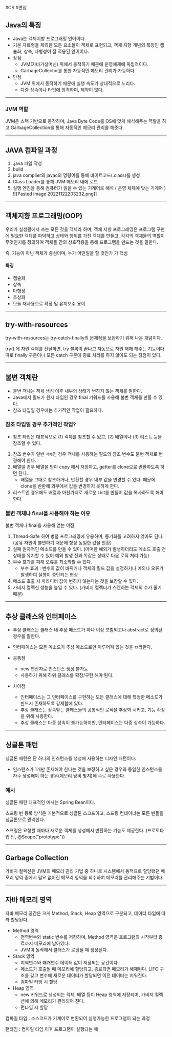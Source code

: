 #CS #면접 
## Java의 특징

- Java는 객체지향 프로그래밍 언어이다.
- 기본 자료형을 제외한 모든 요소들이 객체로 표현되고, 객체 지향 개념의 특징인 캡슐화, 상속, 다형성이 잘 적용된 언어이다.
- 장점
	- JVM(자바가상머신) 위에서 동작하기 때문에 운영체제에 독립적이다.
	- GarbageCollector를 통한 자동적인 메모리 관리가 가능하다.
- 단점
	- JVM 위에서 동작하기 때문에 실행 속도가 상대적으로 느리다.
	- 다중 상속이나 타입에 엄격하며, 제약이 많다.


---
### JVM 역할

JVM은 스택 기반으로 동작하며, Java Byte Code를 OS에 맞게 해석해주는 역할을 하고 GarbageCollection을 통해 자동적인 메모리 관리를 해준다.


---
## JAVA 컴파일 과정

1. .java 파일 작성
2. build
3. java complier의 javac의 명령어를 통해 바이트코드(.class)를 생성
4. Class Loader를 통해 JVM 메모리 내에 로드
5. 실행 엔진을 통해 컴퓨터가 읽을 수 있는 기계어로 해석 ( 운영 체제에 맞는 기계어 )
![[Pasted image 20221122203232.png]]


---
## 객체지향 프로그래밍(OOP)

우리가 실생활에서 쓰는 모든 것을 객체라 하며, 객체 지향 프로그래밍은 프로그램 구현에 필요한 객체를 파악하고 상태와 행위를 가진 객체를 만들고, 각각의 객체들의 역할이 무엇인지를 정의하여 객체들 간의 상호작용을 통해 프로그램을 만드는 것을 말한다.

즉, 기능이 아닌 객체가 중심이며, 누가 어떤일을 할 것인가 가 핵심

#### 특징

- 캡슐화
- 상속
- 다형성
- 추상화
- 모듈 재사용으로 확장 및 유지보수 용이


---
## try-with-resources

try-with-resources는 try-catch-finally의 문제점을 보완하기 위해 나온 개념이다.

try() 에 자원 객체를 전달하면, try 블록이 끝나고 자동으로 자원 해제 해주는 기능이다.
따로 finally 구문이나 모든 catch 구문에 종료 처리를 하지 않아도 되는 장점이 있다.

---
## 불변 객체란

- 불변 객체는 객체 생성 이후 내부의 상태가 변하지 않는 객체를 말한다.
- Java에서 필드가 원시 타입인 경우 final 키워드를 사용해 불변 객체를 만들 수 있다.
- 참조 타입일 경우에는 추가적인 작업이 필요하다.

### 참조 타입일 경우 추가적인 작업?

- 참조 타입은 대표적으로 (1) 객체를 참조할 수 있고, (2) 배열이나 (3) 리스트 등을 참조할 수 있다.

1. 참조 변수가 일반 `객체`인 경우 객체를 사용하는 필드의 참조 변수도 불변 객체로 변경해야 한다.
2. 배열일 경우 배열을 받아 copy 해서 저장하고, getter를 clone으로 반환하도록 하면 된다.
	- 배열을 그대로 참조하거나, 반환할 경우 내부 값을 변경할 수 있다. 때문에 clone을 반환해 외부에서 값을 변경하지 못하게 한다.
3. 리스트인 경우에도 배열과 마찬가지로 새로운 List를 만들어 값을 복사하도록 해야 한다.

### 불변 객체나 final을 사용해야 하는 이유

불변 객체나 final을 사용해 얻는 이점

1. Thread-Safe 하여 병렬 프로그래밍에 유용하며, 동기화를 고려하지 않아도 된다. (공유 자원이 불변하기 때문에 항상 동일한 값을 반환)
2. 실패 원자적인 메소드를 만들 수 있다. (어떠한 예외가 발생하더라도 메소드 호출 전 상태를 유지할 수 있어 예외 발생 전과 똑같은 상태로 다음 로직 처리 가능)
3. 부수 효과를 피해 오류를 최소화할 수 있다. 
	- 부수 효과 : 변수의 값이 바뀌거나 객체의 필드 값을 설정하거나 예외나 오류가 발생하여 실행이 중단되는 현상
4. 메소드 호출 시 파라미터 값이 변하지 않는다는 것을 보장할 수 있다.
5. 가비지 컬렉션 성능을 높일 수 있다. (가비지 컬렉터가 스캔하는 객체의 수가 줄기 때문)

---
## 추상 클래스와 인터페이스

- 추상 클래스는 클래스 내 추상 메소드가 하나 이상 포함되고나 abstract로 정의된 경우를 말한다.
- 인터페이스는 모든 메소드가 추상 메소드로만 이루어져 있는 것을 ㅁ라한다.

- 공통점
	- new 연산자로 인스턴스 생성 불가능
	- 사용하기 위해 하위 클래스를 확장/구현 해야 된다.
- 차이점
	- 인터페이스는 그 인터페이스를 구현하는 모든 클래스에 대해 특정한 메소드가 반드시 존재하도록 강제함에 있다.
	- 추상 클래스는 상속받는 클래스들의 공통적인 로직을 추상화 시키고, 기능 확장을 위해 사용한다.
	- 추상 클래스는 다중 상속이 불가능하지만, 인터페이스는 다중 상속이 가능하다.

---
## 싱글톤 패턴

싱글톤 패턴은 단 하나의 인스턴스를 생성해 사용하는 디자인 패턴이다.

- 인스턴스가 1개만 존재해야 한다는 것을 보장하고 싶은 경우와 동일한 인스턴스를 자주 생성해야 하는 경우(메모리 낭비 방지)에 주로 사용한다.

### 예시

싱글톤 패턴 대표적인 예시는  Spring Bean이다.

스프링 빈 등록 방식은 기본적으로 싱글톤 스코프이고, 스프링 컨테이너는 모든 빈들을 싱글톤으로 관리한다.

스프링은 요청할 때마다 새로운 객체를 생성해서 반환하는 기능도 제공한다. (프로토타입 빈, @Scope("prototype"))

---
## Garbage Collection

가비지 컬렉션은 JVM의 메모리 관리 기법 중 하나로 시스템에서 동적으로 할당됐던 메모리 영역 중에서 필요 없어진 메모리 영역을 회수하여 메모리를 관리해주는 기법이다.


---
## 자바 메모리 영역

자바 메모리 공간은 크게  Method, Stack, Heap 영역으로 구분되고, 데이터 타입에 따라 할당된다.

- Method 영역
	- 전역변수와 static 변수를 저장하며, Method 영역은 프로그램의 시작부터 종료까지 메모리에 남아있다.
	- JVM이 동작해서 클래스가 로딩될 때 생성된다.
- Stack 영역
	- 지역변수와 매개변수 데이터 값이 저장되는 공간이다.
	- 메소드가 호출될 때 메모리에 할당되고, 종료되면 메모리가 해제된다. LIFO 구조를 갖고 변수에 새로운 데이터가 할당되면 이전 데이터는 지워진다.
	- 컴파일 타임 시 할당
- Heap 영역
	- new 키워드로 생성되는 객체, 배열 등이 Heap 영역에 저장되며, 가비지 컬렉션에 의해 메모리가 관리되어 진다.
	- 런타임 시 할당

컴파일 타임 : 소스코드가 기계어로 변환되어 실행가능한 프로그램이 되는 과정

런타임 : 컴파일 타임 이후 프로그램이 실행되는 때

